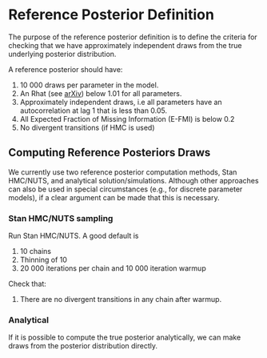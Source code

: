 Reference Posterior Definition
========================

The purpose of the reference posterior definition is to define the criteria for checking that we have approximately independent draws from the true underlying posterior distribution.

A reference posterior should have:
1. 10 000 draws per parameter in the model.
1. An Rhat (see [arXiv](https://arxiv.org/abs/1903.08008)) below 1.01 for all parameters.
1. Approximately independent draws, i.e all parameters have an autocorrelation at lag 1 that is less than 0.05.
1. All Expected Fraction of Missing Information (E-FMI) is below 0.2
1. No divergent transitions (if HMC is used)


Computing Reference Posteriors Draws
------
We currently use two reference posterior computation methods, Stan HMC/NUTS, and analytical solution/simulations. Although other approaches can also be used in special circumstances (e.g., for discrete parameter models), if a clear argument can be made that this is necessary.

### Stan HMC/NUTS sampling

Run Stan HMC/NUTS. A good default is
1. 10 chains
1. Thinning of 10
1. 20 000 iterations per chain and 10 000 iteration warmup

Check that:
1. There are no divergent transitions in any chain after warmup.

### Analytical

If it is possible to compute the true posterior analytically, we can make draws from the posterior distribution directly.

